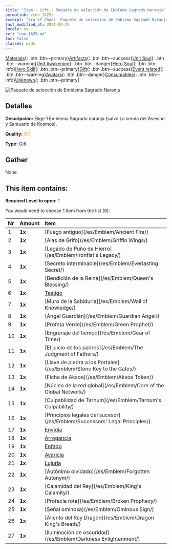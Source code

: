 ```yaml
---
title: "Item - Gift - Paquete de selección de Emblema Sagrado Naranja"
permalink: /con_1825/
excerpt: "Era of Chaos  Paquete de selección de Emblema Sagrado Naranja"
last_modified_at: 2021-04-25
locale: es
ref: "con_1825.md"
toc: false
classes: wide
---
```

 [Materials](/ItemsES/){: .btn .btn--primary}[Artifacts](/ItemsES/Artifacts/){: .btn .btn--success}[Unit Soul](/ItemsES/UnitSoul/){: .btn .btn--warning}[Unit Awakening](/ItemsES/UnitAwakening/){: .btn .btn--danger}[Hero Soul](/ItemsES/HeroSoul/){: .btn .btn--info}[Hero Skill](/ItemsES/HeroSkill/){: .btn .btn--primary}[Gift](/ItemsES/Gift/){: .btn .btn--success}[Event related](/ItemsES/Events/){: .btn .btn--warning}[Avatars](/ItemsES/Avatars/){: .btn .btn--danger}[Consumables](/ItemsES/Consumables/){: .btn .btn--info}[Unknown](/ItemsES/Unknown/){: .btn .btn--primary}

 ![Paquete de selección de Emblema Sagrado Naranja](/images/t/i_907416.png)

## Detalles
 **Descripción:** Elige 1 Emblema Sagrado naranja (salvo La senda del Asesino y Santuario de Kosmos).

 **Quality:** <span style="color: #FF8C00">OK</span>

 **Type:** Gift

## Gather

  None

## This item contains:

 **Required Level to open:** 1

 You would need to choose 1 item from the list (0):

  | Nr | Amount |     Item    |
  |:---|:-------|:------------|
  | 1 |  **1x** | [Fuego antiguo](/es/Emblem/Ancient Fire/) |  | 
  | 2 |  **1x** | [Alas de Grifo](/es/Emblem/Griffin Wings/) |  | 
  | 3 |  **1x** | [Legado de Puño de Hierro](/es/Emblem/Ironfist's Legacy/) |  | 
  | 4 |  **1x** | [Secreto interminable](/es/Emblem/Everlasting Secret/) |  | 
  | 5 |  **1x** | [Bendición de la Reina](/es/Emblem/Queen's Blessing/) |  | 
  | 6 |  **1x** | [Testigo](/es/Emblem/Witness/) |  | 
  | 7 |  **1x** | [Muro de la Sabiduría](/es/Emblem/Wall of Knowledge/) |  | 
  | 8 |  **1x** | [Ángel Guardián](/es/Emblem/Guardian Angel/) |  | 
  | 9 |  **1x** | [Profeta Verde](/es/Emblem/Green Prophet/) |  | 
  | 10 |  **1x** | [Engranaje del tiempo](/es/Emblem/Gear of Time/) |  | 
  | 11 |  **1x** | [El juicio de los padres](/es/Emblem/The Judgment of Fathers/) |  | 
  | 12 |  **1x** | [Llave de piedra a los Portales](/es/Emblem/Stone Key to the Gates/) |  | 
  | 13 |  **1x** | [Ficha de Aksoe](/es/Emblem/Aksoe Token/) |  | 
  | 14 |  **1x** | [Núcleo de la red global](/es/Emblem/Core of the Global Network/) |  | 
  | 15 |  **1x** | [Culpabilidad de Tarnum](/es/Emblem/Tarnum's Culpability/) |  | 
  | 16 |  **1x** | [Principios legales del sucesor](/es/Emblem/Successors' Legal Principles/) |  | 
  | 17 |  **1x** | [Envidia](/es/Emblem/Jealousy/) |  | 
  | 18 |  **1x** | [Arrogancia](/es/Emblem/Arrogance/) |  | 
  | 19 |  **1x** | [Enfado](/es/Emblem/Anger/) |  | 
  | 20 |  **1x** | [Avaricia](/es/Emblem/Greed/) |  | 
  | 21 |  **1x** | [Lujuria](/es/Emblem/Lust/) |  | 
  | 22 |  **1x** | [Autónimo olvidado](/es/Emblem/Forgotten Autonym/) |  | 
  | 23 |  **1x** | [Calamidad del Rey](/es/Emblem/King's Calamity/) |  | 
  | 24 |  **1x** | [Profecía rota](/es/Emblem/Broken Prophecy/) |  | 
  | 25 |  **1x** | [Señal ominosa](/es/Emblem/Ominous Sign/) |  | 
  | 26 |  **1x** | [Aliento del Rey Dragón](/es/Emblem/Dragon King's Breath/) |  | 
  | 27 |  **1x** | [Iluminación de oscuridad](/es/Emblem/Darkness Enlightenment/) |  | 
